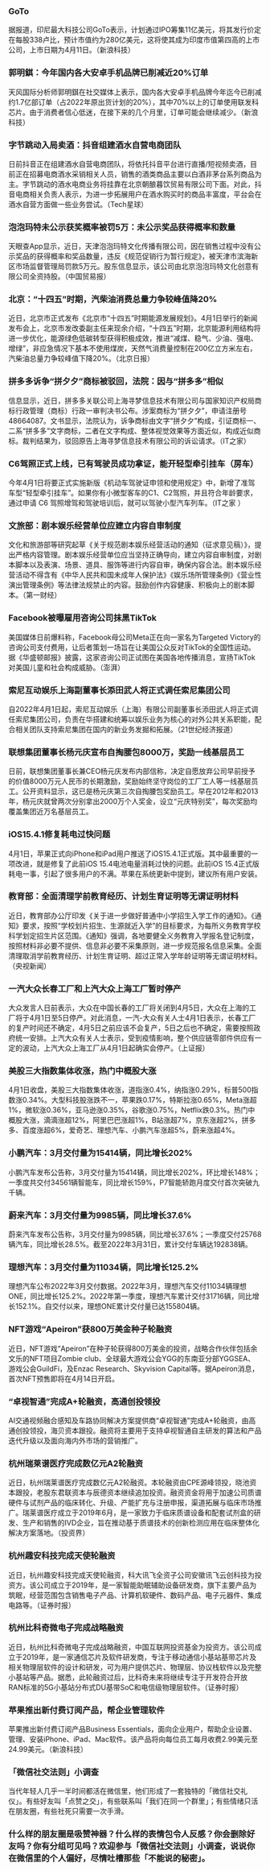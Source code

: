 ### GoTo
据报道，印尼最大科技公司GoTo表示，计划通过IPO筹集11亿美元，将其发行价定在每股338卢比，预计市值约为280亿美元，这将使其成为印度市值第四高的上市公司，上市日期为4月11日。（新浪科技）
### 郭明錤：今年国内各大安卓手机品牌已削减近20%订单
天风国际分析师郭明錤在社交媒体上表示，国内各大安卓手机品牌今年迄今已削减约1.7亿部订单（占2022年原出货计划的20%），其中70%以上的订单使用联发科芯片。由于消费者信心低迷，在接下来的几个月里，订单可能会继续减少。（新浪科技）
### 字节跳动入局卖酒：抖音组建酒水自营电商团队
日前抖音正在组建酒水自营电商团队，将依托抖音平台进行直播/短视频卖酒，目前正在招募电商酒水采销相关人员，销售的酒类商品主要以白酒非茅台系列商品为主。字节跳动的酒水电商业务将挂靠在北京朝酿暮饮贸易有限公司下面。对此，抖音电商相关负责人表示，为进一步拓展用户在酒水购买时的商品丰富度，平台会在酒水自营方面做一些业务尝试。（Tech星球）
### 泡泡玛特未公示获奖概率被罚5万：未公示奖品获得概率和数量
天眼查App显示，近日，天津泡泡玛特文化传播有限公司，因在销售过程中没有公示奖品的获得概率和奖品数量，违反《规范促销行为暂行规定》，被天津市滨海新区市场监督管理局罚款5万元。股东信息显示，该公司由北京泡泡玛特文化创意有限公司全资持股。（中国贸易报）
### 北京：“十四五”时期，汽柴油消费总量力争较峰值降20%
近日，北京市正式发布《北京市“十四五”时期能源发展规划》。4月1日举行的新闻发布会上，北京市发改委副主任来现余介绍，“十四五”时期，北京能源利用结构将进一步优化，能源绿色低碳转型获得积极成效，推进“减煤、稳气、少油、强电、增绿”，非应急情况下基本不使用煤炭，天然气消费量控制在200亿立方米左右，汽柴油总量力争较峰值下降20%。（北京日报）
### 拼多多诉争“拼夕夕”商标被驳回，法院：因与“拼多多”相似
信息显示，近日，拼多多关联公司上海寻梦信息技术有限公司与国家知识产权局商标行政管理（商标）行政一审判决书公布。涉案商标为“拼夕夕”，申请注册号 48664087。文书显示，法院认为，诉争商标由文字“拼夕夕”构成，引证商标一、二系“拼多多”文字商标，二者在文字构成、整体视觉效果等方面近似，构成近似商标。裁判结果为，驳回原告上海寻梦信息技术有限公司的诉讼请求。（IT之家）
### C6驾照正式上线，已有驾驶员成功拿证，能开轻型牵引挂车（房车）
今年4月1日将要正式实施新版《机动车驾驶证申领和使用规定》中，新增了准驾车型“轻型牵引挂车”。如果你有小微型客车的C1、C2驾照，并且符合年龄要求，通过申请 C6 驾照增驾和驾驶培训后，就可以驾驶小型汽车列车。（IT之家 ）
### 文旅部：剧本娱乐经营单位应建立内容自审制度
文化和旅游部等研究起草《关于规范剧本娱乐经营活动的通知（征求意见稿）》，提出严格内容管理。剧本娱乐经营单位应当坚持正确导向，建立内容自审制度，对剧本脚本以及表演、场景、道具、服饰等进行内容自审，确保内容合法。剧本娱乐经营活动不得含有《中华人民共和国未成年人保护法》《娱乐场所管理条例》《营业性演出管理条例》等法律法规禁止的内容。鼓励创作内容健康、积极向上的剧本脚本。（第一财经）
### Facebook被曝雇用咨询公司抹黑TikTok
美国媒体日前爆料称，Facebook母公司Meta正在向一家名为Targeted Victory的咨询公司支付费用，让后者策划一场旨在让美国公众反对TikTok的全国性运动。据《华盛顿邮报》披露，这家咨询公司正试图在美国各地传播消息，宣扬TikTok对美国儿童和社会构成威胁。（澎湃）
### 索尼互动娱乐上海副董事长添田武人将正式调任索尼集团公司
自2022年4月1日起，索尼互动娱乐（上海）有限公司副董事长添田武人将正式调任索尼集团公司，负责在华搭建和统筹以娱乐业务为核心的对外公共关系职能，配合相关团队支持索尼集团在国内的新业务发掘和拓展。（21世纪经济报道）
### 联想集团董事长杨元庆宣布自掏腰包8000万，奖励一线基层员工
日前，联想集团董事长兼CEO杨元庆发布内部信称，决定自愿放弃公司早前授予的价值8000万元人民币的长期激励，奖励始终坚守岗位的工厂工人等一线基层员工。公开资料显示，这已是杨元庆第三次自掏腰包奖励员工。早在2012年和2013年，杨元庆就曾两次分别拿出2000万个人奖金，设立“元庆特别奖”，每次奖励均覆盖集团近万名基层员工。
### iOS15.4.1修复耗电过快问题
4月1日，苹果正式向iPhone和iPad用户推送了iOS15.4.1正式版。其中最重要的一项改进，就是修复了此前iOS 15.4电池电量消耗过快的问题。此前iOS 15.4正式版耗电一事，引起了很多用户的不满。苹果在系统更新中提到，建议所有用户安装。
### 教育部：全面清理学前教育经历、计划生育证明等无谓证明材料
近日，教育部办公厅印发《关于进一步做好普通中小学招生入学工作的通知》。《通知》要求，按照“学校划片招生、生源就近入学”的目标要求，为每所义务教育学校科学划定招生片区范围。《通知》强调，各地要健全义务教育入学报名登记制度，按照材料非必要不提供、信息非必要不采集原则，进一步规范报名信息采集。全面清理取消学前教育经历、计划生育证明、超过正常入学年龄证明等无谓证明材料。（央视新闻）
### 一汽大众长春工厂和上汽大众上海工厂暂时停产
大众发言人日前表示，大众在中国长春的工厂将关闭到4月5日，大众在上海的工厂将于4月1日至5日停产。对此消息，一汽-大众有关人士4月1日表示，长春工厂的复产时间还不确定，4月5日之前应该不会复产，5日之后也不确定，需要按照政府统一安排。上汽大众有关人士表示，受到疫情影响，整个供应链零部件供应有一定的波动，上汽大众上海工厂从4月1日起确实会停产。（上证报）
### 美股三大指数集体收涨，热门中概股大涨
4月1日收盘，美股三大指数集体收涨，道指涨0.4%，纳指涨0.29%，标普500指数涨0.34%。大型科技股涨跌不一，苹果跌0.17%，特斯拉涨0.65%，Meta涨超1%，微软涨0.36%，亚马逊涨0.35%，谷歌涨0.75%，Netflix跌0.3%。热门中概股大涨，滴滴涨超12%，阿里巴巴涨超1%，B站涨超7%，京东涨超2%，拼多多、百度涨超6%，爱奇艺、理想汽车、小鹏汽车涨超5%，蔚来涨超4%。
### 小鹏汽车：3月交付量为15414辆，同比增长202%
小鹏汽车发布公告称，3月交付量为15414辆，同比增长202%，环比增长148%；一季度共交付34561辆智能车，同比增长159%，P7智能轿跑月度交付首次突破九千辆。
### 蔚来汽车：3月交付量为9985辆，同比增长37.6%
蔚来汽车发布公告称，3月交付量为9985辆，同比增长37.6%；一季度交付25768辆汽车，同比增长28.5%。截至2022年3月31日，累计交付车辆达192838辆。
### 理想汽车：3月交付量为11034辆，同比增长125.2%
理想汽车公布2022年3月交付数据。2022年3月，理想汽车交付11034辆理想ONE，同比增长125.2%。2022年第一季度，理想汽车累计交付31716辆，同比增长152.1%。自交付以来，理想ONE累计交付量已达155804辆。
### NFT游戏“Apeiron”获800万美金种子轮融资
近日，NFT游戏“Apeiron”在种子轮获得800万美金的投资，战略合作伙伴包括余文乐的NFT项目Zombie club、全球最大游戏公会YGG的东南亚分部YGGSEA、游戏公会GuildFi，及Enzac Research、Skyvision Capital等。据Apeiron消息，首次NFT预售即将在4月14日开启。
### “卓视智通”完成A+轮融资，高通创投领投
AI交通视频融合感知及车路协同解决方案提供商“卓视智通”完成A+轮融资，由高通创投领投，海贝资本跟投。融资将主要用于支持卓视智通自主研发的算法和产品迭代升级以及面向海内外市场的营销推广。
### 杭州瑞莱谱医疗完成数亿元A2轮融资
近日，杭州瑞莱谱医疗完成数亿元A2轮融资。本轮融资由CPE源峰领投，晓池资本跟投，老股东君联资本与辰德资本继续追加投资。融资资金将用于加速公司质谱硬件与试剂产品的临床转化、升级、产能扩充与注册申报，渠道拓展与临床市场推广。瑞莱谱医疗成立于2019年6月，是一家致力于临床质谱设备和配套试剂盒的研发、生产和销售的IVD企业，旨在推动基于质谱技术的创新检测应用在临床整体化解决方案落地。（投资界）
### 杭州趣安科技完成天使轮融资
近日，杭州趣安科技完成天使轮融资，科大讯飞全资子公司安徽讯飞云创科技为投资方。该公司成立于2019年，是一家智能助眠辅助设备研发商，旗下主要产品为筑眠，经营范围包含销售电子产品、计算机软硬件、数码产品、电子元器件、集成电路等。（证券时报）
### 杭州比科奇微电子完成战略融资
近日，杭州比科奇微电子完成战略融资，中国互联网投资基金为投资方。该公司成立于2019年，是一家通信芯片及软件研发商，专注于移动通信小基站基带芯片及相关物理层软件的设计和研发，可为用户提供芯片、物理层、协议栈软件以及完整小基站等产品。据悉，此轮融资过后，比科奇未来将继续专注于开发符合开放RAN标准的5G小基站分布式DU基带SoC和电信级物理层软件。（证券时报）
### 苹果推出新付费订阅产品，帮企业管理软件
苹果推出新付费订阅产品Business Essentials，面向企业用户，帮助企业设置、管理、安装iPhone、iPad、Mac软件。该产品将向每位员工每月收费2.99美元至24.99美元。（新浪科技）
### 「微信社交法则」小调查
当代年轻人几乎一半时间都活在微信里，他们形成了一套独特的「微信社交礼仪」。有些好友叫「点赞之交」，有些联系叫「我们在同一个群里」；有些情绪只活在朋友圈，有些社死只需要一次手滑。
### 什么样的朋友圈是吸赞神器？什么样的表情包令人反感？你会删除好友吗？你有分组可见吗？欢迎参与「微信社交法则」小调查，说说你在微信里的个人偏好，尽情吐槽那些「不能说的秘密」。


